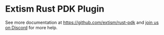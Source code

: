 # Extism Rust PDK Plugin

See more documentation at https://github.com/extism/rust-pdk and
[join us on Discord](https://extism.org/discord) for more help.
